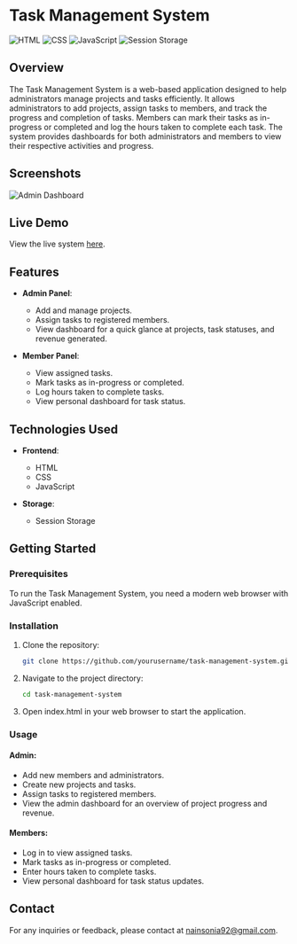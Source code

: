 # Task Management System

![HTML](https://img.shields.io/badge/HTML-5-orange)
![CSS](https://img.shields.io/badge/CSS-3-blue)
![JavaScript](https://img.shields.io/badge/JavaScript-ES6-yellow)
![Session Storage](https://img.shields.io/badge/Storage-Session%20Storage-green)

## Overview
The Task Management System is a web-based application designed to help administrators manage projects and tasks efficiently. It allows administrators to add projects, assign tasks to members, and track the progress and completion of tasks. Members can mark their tasks as in-progress or completed and log the hours taken to complete each task. The system provides dashboards for both administrators and members to view their respective activities and progress.

## Screenshots
![Admin Dashboard](path/to/admin-dashboard-screenshot.png)

## Live Demo
View the live system [here](https://yourdomain.com/task-management-system).

## Features
- **Admin Panel**:
  - Add and manage projects.
  - Assign tasks to registered members.
  - View dashboard for a quick glance at projects, task statuses, and revenue generated.

- **Member Panel**:
  - View assigned tasks.
  - Mark tasks as in-progress or completed.
  - Log hours taken to complete tasks.
  - View personal dashboard for task status.

## Technologies Used
- **Frontend**:
  - HTML
  - CSS
  - JavaScript

- **Storage**:
  - Session Storage

## Getting Started
### Prerequisites
To run the Task Management System, you need a modern web browser with JavaScript enabled.

### Installation
1. Clone the repository:
   ```bash
   git clone https://github.com/yourusername/task-management-system.git

2. Navigate to the project directory:
   ```bash
   cd task-management-system
3. Open index.html in your web browser to start the application.

### Usage
#### Admin:
- Add new members and administrators.
- Create new projects and tasks.
- Assign tasks to registered members.
- View the admin dashboard for an overview of project progress and revenue.

#### Members:
- Log in to view assigned tasks.
- Mark tasks as in-progress or completed.
- Enter hours taken to complete tasks.
- View personal dashboard for task status updates.

## Contact
For any inquiries or feedback, please contact at [nainsonia92@gmail.com](mailto:nainsonia92@gmail.com).
